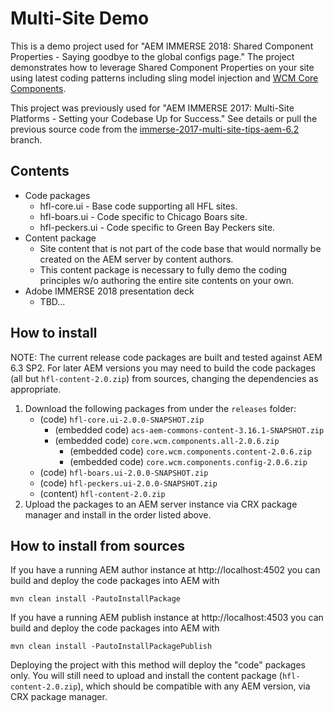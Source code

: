 # Multi-Site Demo

This is a demo project used for "AEM IMMERSE 2018: Shared Component Properties - Saying goodbye to the global configs page."
The project demonstrates how to leverage Shared Component Properties on your site using latest coding patterns including
sling model injection and [WCM Core Components](https://github.com/Adobe-Marketing-Cloud/aem-core-wcm-components).

This project was previously used for "AEM IMMERSE 2017: Multi-Site Platforms - Setting your Codebase Up for Success."
See details or pull the previous source code from the
[immerse-2017-multi-site-tips-aem-6.2](https://github.com/HS2-SOLUTIONS/hs2-aem-commons/tree/immerse-2017-multi-site-tips-aem-6.2/multi-site-demo)
branch.

## Contents

- Code packages
    - hfl-core.ui - Base code supporting all HFL sites.
    - hfl-boars.ui - Code specific to Chicago Boars site.
    - hfl-peckers.ui - Code specific to Green Bay Peckers site.
- Content package
    - Site content that is not part of the code base that would normally be created on the AEM server by
      content authors.
    - This content package is necessary to fully demo the coding principles w/o authoring the entire site contents
      on your own.
- Adobe IMMERSE 2018 presentation deck
    - TBD...

## How to install

NOTE: The current release code packages are built and tested against AEM 6.3 SP2. For later AEM versions you may need
to build the code packages (all but `hfl-content-2.0.zip`) from sources, changing the dependencies as appropriate.

1. Download the following packages from under the `releases` folder:
    - (code) `hfl-core.ui-2.0.0-SNAPSHOT.zip`
        - (embedded code) `acs-aem-commons-content-3.16.1-SNAPSHOT.zip`
        - (embedded code) `core.wcm.components.all-2.0.6.zip`
            - (embedded code) `core.wcm.components.content-2.0.6.zip`
            - (embedded code) `core.wcm.components.config-2.0.6.zip`
    - (code) `hfl-boars.ui-2.0.0-SNAPSHOT.zip`
    - (code) `hfl-peckers.ui-2.0.0-SNAPSHOT.zip`
    - (content) `hfl-content-2.0.zip`
1. Upload the packages to an AEM server instance via CRX package manager and install in the order listed above.

## How to install from sources

If you have a running AEM author instance at http://localhost:4502 you can build and deploy the code packages
into AEM with  

    mvn clean install -PautoInstallPackage
    
If you have a running AEM publish instance at http://localhost:4503 you can build and deploy the code packages
into AEM with  

    mvn clean install -PautoInstallPackagePublish
    
Deploying the project with this method will deploy the "code" packages only.  You will still need to upload and install
the content package (`hfl-content-2.0.zip`), which should be compatible with any AEM version, via CRX package manager.
